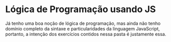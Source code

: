# Lógica de Programação usando JS

Já tenho uma boa noção de lógica de programação, mas ainda não tenho domínio completo da sintaxe e particularidades da linguagem JavaScript, portanto, a intenção dos exercícios contidos nessa pasta é justamente essa.
